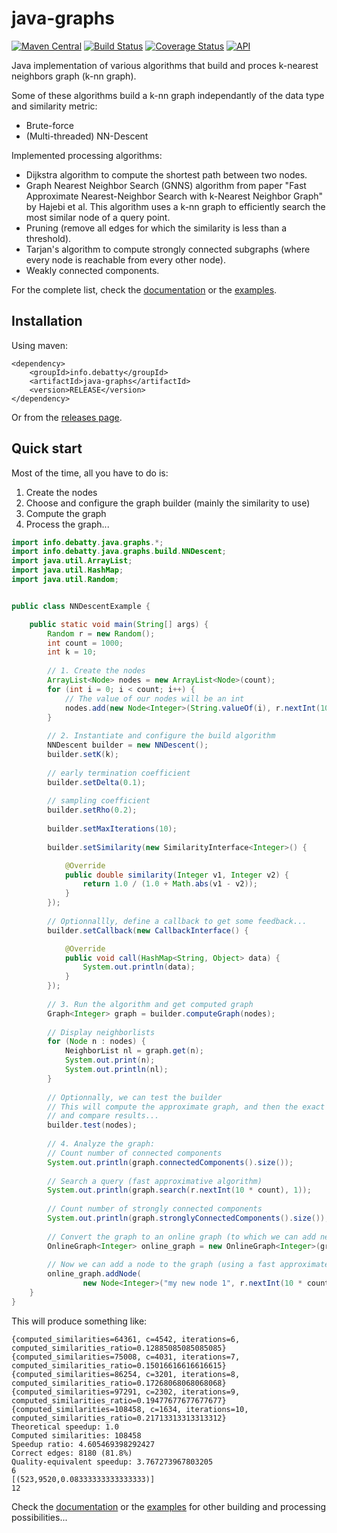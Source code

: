 # java-graphs

[![Maven Central](https://maven-badges.herokuapp.com/maven-central/info.debatty/java-graphs/badge.svg)](https://maven-badges.herokuapp.com/maven-central/info.debatty/java-graphs) [![Build Status](https://travis-ci.org/tdebatty/java-graphs.svg?branch=master)](https://travis-ci.org/tdebatty/java-graphs) [![Coverage Status](https://coveralls.io/repos/tdebatty/java-graphs/badge.svg?branch=master&service=github)](https://coveralls.io/github/tdebatty/java-graphs?branch=master) [![API](http://api123.web-d.be/api123-head.svg)](http://api123.web-d.be/api/java-graphs/head/index.html)

Java implementation of various algorithms that build and proces k-nearest neighbors graph (k-nn graph).

Some of these algorithms build a k-nn graph independantly of the data type and similarity metric:
* Brute-force
* (Multi-threaded) NN-Descent

Implemented processing algorithms:
* Dijkstra algorithm to compute the shortest path between two nodes.
* Graph Nearest Neighbor Search (GNNS) algorithm from paper "Fast Approximate Nearest-Neighbor Search with k-Nearest Neighbor Graph" by Hajebi et al. This algorithm uses a k-nn graph to efficiently search the most similar node of a query point.
* Pruning (remove all edges for which the similarity is less than a threshold).
* Tarjan's algorithm to compute strongly connected subgraphs (where every node is reachable from every other node).
* Weakly connected components.

For the complete list, check the [documentation](http://api123.io/api/java-graphs/head/index.html) or the [examples](https://github.com/tdebatty/java-graphs/tree/master/src/main/java/info/debatty/java/graphs/examples).


## Installation

Using maven:
```
<dependency>
    <groupId>info.debatty</groupId>
    <artifactId>java-graphs</artifactId>
    <version>RELEASE</version>
</dependency>
```

Or from the [releases page](https://github.com/tdebatty/java-graphs/releases).

## Quick start

Most of the time, all you have to do is:

1. Create the nodes
2. Choose and configure the graph builder (mainly the similarity to use)
3. Compute the graph
4. Process the graph...

```java
import info.debatty.java.graphs.*;
import info.debatty.java.graphs.build.NNDescent;
import java.util.ArrayList;
import java.util.HashMap;
import java.util.Random;


public class NNDescentExample {

    public static void main(String[] args) {
        Random r = new Random();
        int count = 1000;
        int k = 10;
        
        // 1. Create the nodes
        ArrayList<Node> nodes = new ArrayList<Node>(count);
        for (int i = 0; i < count; i++) {
            // The value of our nodes will be an int
            nodes.add(new Node<Integer>(String.valueOf(i), r.nextInt(10 * count)));
        }
        
        // 2. Instantiate and configure the build algorithm
        NNDescent builder = new NNDescent();
        builder.setK(k);
        
        // early termination coefficient
        builder.setDelta(0.1);
        
        // sampling coefficient
        builder.setRho(0.2);
        
        builder.setMaxIterations(10);
        
        builder.setSimilarity(new SimilarityInterface<Integer>() {

            @Override
            public double similarity(Integer v1, Integer v2) {
                return 1.0 / (1.0 + Math.abs(v1 - v2));
            }
        });
        
        // Optionnallly, define a callback to get some feedback...
        builder.setCallback(new CallbackInterface() {

            @Override
            public void call(HashMap<String, Object> data) {
                System.out.println(data);
            }
        });
        
        // 3. Run the algorithm and get computed graph
        Graph<Integer> graph = builder.computeGraph(nodes);
        
        // Display neighborlists
        for (Node n : nodes) {
            NeighborList nl = graph.get(n);
            System.out.print(n);
            System.out.println(nl);
        }
        
        // Optionnally, we can test the builder
        // This will compute the approximate graph, and then the exact graph
        // and compare results...
        builder.test(nodes);
        
        // 4. Analyze the graph:
        // Count number of connected components
        System.out.println(graph.connectedComponents().size());
        
        // Search a query (fast approximative algorithm)
        System.out.println(graph.search(r.nextInt(10 * count), 1));
        
        // Count number of strongly connected components
        System.out.println(graph.stronglyConnectedComponents().size());
        
        // Convert the graph to an online graph (to which we can add new nodes)
        OnlineGraph<Integer> online_graph = new OnlineGraph<Integer>(graph);
        
        // Now we can add a node to the graph (using a fast approximate algorithm)
        online_graph.addNode(
                new Node<Integer>("my new node 1", r.nextInt(10 * count)));
    }
}
```

This will produce something like:

```
{computed_similarities=64361, c=4542, iterations=6, computed_similarities_ratio=0.12885085085085085}
{computed_similarities=75008, c=4031, iterations=7, computed_similarities_ratio=0.15016616616616615}
{computed_similarities=86254, c=3201, iterations=8, computed_similarities_ratio=0.17268068068068068}
{computed_similarities=97291, c=2302, iterations=9, computed_similarities_ratio=0.19477677677677677}
{computed_similarities=108458, c=1634, iterations=10, computed_similarities_ratio=0.21713313313313312}
Theoretical speedup: 1.0
Computed similarities: 108458
Speedup ratio: 4.605469398292427
Correct edges: 8180 (81.8%)
Quality-equivalent speedup: 3.767273967803205
6
[(523,9520,0.08333333333333333)]
12

```

Check the [documentation](http://api123.io/api/java-graphs/head/index.html) or the [examples](https://github.com/tdebatty/java-graphs/tree/master/src/main/java/info/debatty/java/graphs/examples) for other building and processing possibilities...
